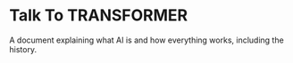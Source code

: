 # Talk To TRANSFORMER
A document explaining what AI is and how everything works, including the history.
